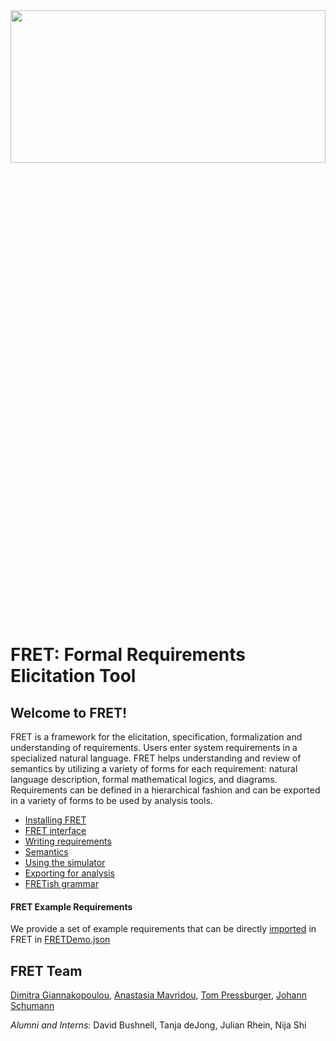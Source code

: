 <!-- userManual.md -->

<img src="./icons/electric-guitar.png" height=25% width=100%>

# FRET: Formal Requirements Elicitation Tool

## Welcome to FRET!

FRET is a framework for the elicitation, specification, formalization and understanding of requirements. Users enter system requirements in a specialized natural language. FRET helps understanding and review of semantics by utilizing a variety of forms for each requirement: natural language description, formal mathematical logics, and diagrams. Requirements can be defined in a hierarchical fashion and can be exported in a variety of forms to be used by analysis tools.


* [Installing FRET](./installingFRET/installationInstructions.md)
* [FRET interface](./user-interface/tutorial.md)
* [Writing requirements](./user-interface/writingReqs.md)
* [Semantics](./semantics/semanticsOverview.md)
* [Using the simulator](./usingTheSimulator/ltlsim.md)
* [Exporting for analysis](./ExportingForAnalysis/analysis.md)
* [FRETish grammar](./fretishGrammar/index.html ':include width=100% height=800px')

#### FRET Example Requirements

We provide a set of example requirements that can be directly [imported](./user-interface/export&import/import.md) in FRET  in [FRETDemo.json](../../../FRETDemo.json)

## FRET Team

[Dimitra Giannakopoulou](https://ti.arc.nasa.gov/profile/dimitra/), [Anastasia Mavridou](http://amavridou.com/), [Tom Pressburger](https://ti.arc.nasa.gov/profile/ttp/), [Johann Schumann](https://ti.arc.nasa.gov/profile/schumann/)

*Alumni and Interns*: David Bushnell, Tanja deJong, Julian Rhein, Nija Shi
